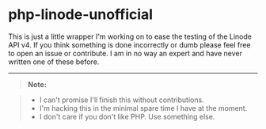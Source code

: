 php-linode-unofficial
===================


This is just a little wrapper I'm working on to ease the testing of the Linode API v4. If
you think something is done incorrectly or dumb please feel free to open an issue or
contribute. I am in no way an expert and have never written one of these before.

----------


> **Note:**

> - I can't promise I'll finish this without contributions.
> - I'm hacking this in the minimal spare time I have at the moment.
> - I don't care if you don't like PHP. Use something else.
